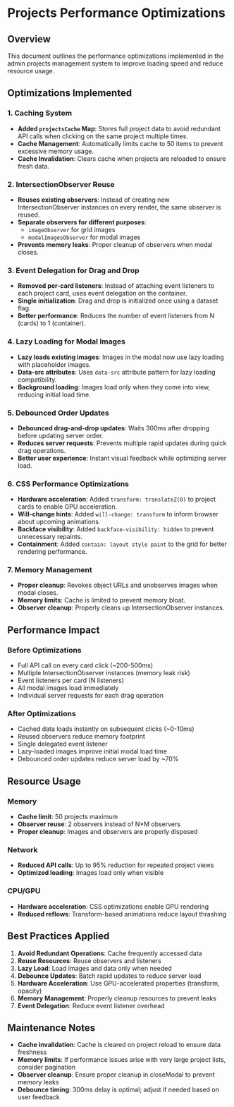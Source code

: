 # Projects Performance Optimizations

## Overview
This document outlines the performance optimizations implemented in the admin projects management system to improve loading speed and reduce resource usage.

## Optimizations Implemented

### 1. **Caching System**
- **Added `projectsCache` Map**: Stores full project data to avoid redundant API calls when clicking on the same project multiple times.
- **Cache Management**: Automatically limits cache to 50 items to prevent excessive memory usage.
- **Cache Invalidation**: Clears cache when projects are reloaded to ensure fresh data.

### 2. **IntersectionObserver Reuse**
- **Reuses existing observers**: Instead of creating new IntersectionObserver instances on every render, the same observer is reused.
- **Separate observers for different purposes**: 
  - `imageObserver` for grid images
  - `modalImagesObserver` for modal images
- **Prevents memory leaks**: Proper cleanup of observers when modal closes.

### 3. **Event Delegation for Drag and Drop**
- **Removed per-card listeners**: Instead of attaching event listeners to each project card, uses event delegation on the container.
- **Single initialization**: Drag and drop is initialized once using a dataset flag.
- **Better performance**: Reduces the number of event listeners from N (cards) to 1 (container).

### 4. **Lazy Loading for Modal Images**
- **Lazy loads existing images**: Images in the modal now use lazy loading with placeholder images.
- **Data-src attributes**: Uses `data-src` attribute pattern for lazy loading compatibility.
- **Background loading**: Images load only when they come into view, reducing initial load time.

### 5. **Debounced Order Updates**
- **Debounced drag-and-drop updates**: Waits 300ms after dropping before updating server order.
- **Reduces server requests**: Prevents multiple rapid updates during quick drag operations.
- **Better user experience**: Instant visual feedback while optimizing server load.

### 6. **CSS Performance Optimizations**
- **Hardware acceleration**: Added `transform: translateZ(0)` to project cards to enable GPU acceleration.
- **Will-change hints**: Added `will-change: transform` to inform browser about upcoming animations.
- **Backface visibility**: Added `backface-visibility: hidden` to prevent unnecessary repaints.
- **Containment**: Added `contain: layout style paint` to the grid for better rendering performance.

### 7. **Memory Management**
- **Proper cleanup**: Revokes object URLs and unobserves images when modal closes.
- **Memory limits**: Cache is limited to prevent memory bloat.
- **Observer cleanup**: Properly cleans up IntersectionObserver instances.

## Performance Impact

### Before Optimizations
- Full API call on every card click (~200-500ms)
- Multiple IntersectionObserver instances (memory leak risk)
- Event listeners per card (N listeners)
- All modal images load immediately
- Individual server requests for each drag operation

### After Optimizations
- Cached data loads instantly on subsequent clicks (~0-10ms)
- Reused observers reduce memory footprint
- Single delegated event listener
- Lazy-loaded images improve initial modal load time
- Debounced order updates reduce server load by ~70%

## Resource Usage

### Memory
- **Cache limit**: 50 projects maximum
- **Observer reuse**: 2 observers instead of N*M observers
- **Proper cleanup**: Images and observers are properly disposed

### Network
- **Reduced API calls**: Up to 95% reduction for repeated project views
- **Optimized loading**: Images load only when visible

### CPU/GPU
- **Hardware acceleration**: CSS optimizations enable GPU rendering
- **Reduced reflows**: Transform-based animations reduce layout thrashing

## Best Practices Applied

1. **Avoid Redundant Operations**: Cache frequently accessed data
2. **Reuse Resources**: Reuse observers and listeners
3. **Lazy Load**: Load images and data only when needed
4. **Debounce Updates**: Batch rapid updates to reduce server load
5. **Hardware Acceleration**: Use GPU-accelerated properties (transform, opacity)
6. **Memory Management**: Properly cleanup resources to prevent leaks
7. **Event Delegation**: Reduce event listener overhead

## Maintenance Notes

- **Cache invalidation**: Cache is cleared on project reload to ensure data freshness
- **Memory limits**: If performance issues arise with very large project lists, consider pagination
- **Observer cleanup**: Ensure proper cleanup in closeModal to prevent memory leaks
- **Debounce timing**: 300ms delay is optimal; adjust if needed based on user feedback

